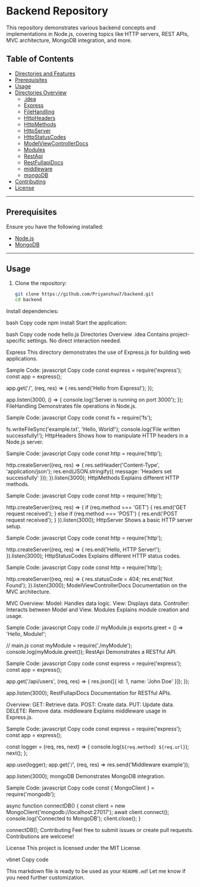 # Backend Repository

This repository demonstrates various backend concepts and implementations in Node.js, covering topics like HTTP servers, REST APIs, MVC architecture, MongoDB integration, and more.

## Table of Contents
- [Directories and Features](#directories-and-features)
- [Prerequisites](#prerequisites)
- [Usage](#usage)
- [Directories Overview](#directories-overview)
  - [.idea](#idea)
  - [Express](#express)
  - [FileHandling](#filehandling)
  - [HttpHeaders](#httpheaders)
  - [HttpMethods](#httpmethods)
  - [HttpServer](#httpserver)
  - [HttpStatusCodes](#httpstatuscodes)
  - [ModelViewControllerDocs](#modelviewcontrollerdocs)
  - [Modules](#modules)
  - [RestApi](#restapi)
  - [RestFullapiDocs](#restfullapidocs)
  - [middleware](#middleware)
  - [mongoDB](#mongodb)
- [Contributing](#contributing)
- [License](#license)

---

## Prerequisites

Ensure you have the following installed:
- [Node.js](https://nodejs.org)
- [MongoDB](https://www.mongodb.com/try/download/community)

---

## Usage

1. Clone the repository:
   ```bash
   git clone https://github.com/Priyanshuu7/backend.git
   cd backend
Install dependencies:

bash
Copy code
npm install
Start the application:

bash
Copy code
node hello.js
Directories Overview
.idea
Contains project-specific settings. No direct interaction needed.

Express
This directory demonstrates the use of Express.js for building web applications.

Sample Code:
javascript
Copy code
const express = require('express');
const app = express();

app.get('/', (req, res) => {
  res.send('Hello from Express!');
});

app.listen(3000, () => {
  console.log('Server is running on port 3000');
});
FileHandling
Demonstrates file operations in Node.js.

Sample Code:
javascript
Copy code
const fs = require('fs');

fs.writeFileSync('example.txt', 'Hello, World!');
console.log('File written successfully!');
HttpHeaders
Shows how to manipulate HTTP headers in a Node.js server.

Sample Code:
javascript
Copy code
const http = require('http');

http.createServer((req, res) => {
  res.setHeader('Content-Type', 'application/json');
  res.end(JSON.stringify({ message: 'Headers set successfully' }));
}).listen(3000);
HttpMethods
Explains different HTTP methods.

Sample Code:
javascript
Copy code
const http = require('http');

http.createServer((req, res) => {
  if (req.method === 'GET') {
    res.end('GET request received');
  } else if (req.method === 'POST') {
    res.end('POST request received');
  }
}).listen(3000);
HttpServer
Shows a basic HTTP server setup.

Sample Code:
javascript
Copy code
const http = require('http');

http.createServer((req, res) => {
  res.end('Hello, HTTP Server!');
}).listen(3000);
HttpStatusCodes
Explains different HTTP status codes.

Sample Code:
javascript
Copy code
const http = require('http');

http.createServer((req, res) => {
  res.statusCode = 404;
  res.end('Not Found');
}).listen(3000);
ModelViewControllerDocs
Documentation on the MVC architecture.

MVC Overview:
Model: Handles data logic.
View: Displays data.
Controller: Interacts between Model and View.
Modules
Explains module creation and usage.

Sample Code:
javascript
Copy code
// myModule.js
exports.greet = () => 'Hello, Module!';

// main.js
const myModule = require('./myModule');
console.log(myModule.greet());
RestApi
Demonstrates a RESTful API.

Sample Code:
javascript
Copy code
const express = require('express');
const app = express();

app.get('/api/users', (req, res) => {
  res.json([{ id: 1, name: 'John Doe' }]);
});

app.listen(3000);
RestFullapiDocs
Documentation for RESTful APIs.

Overview:
GET: Retrieve data.
POST: Create data.
PUT: Update data.
DELETE: Remove data.
middleware
Explains middleware usage in Express.js.

Sample Code:
javascript
Copy code
const express = require('express');
const app = express();

const logger = (req, res, next) => {
  console.log(`${req.method} ${req.url}`);
  next();
};

app.use(logger);
app.get('/', (req, res) => res.send('Middleware example'));

app.listen(3000);
mongoDB
Demonstrates MongoDB integration.

Sample Code:
javascript
Copy code
const { MongoClient } = require('mongodb');

async function connectDB() {
  const client = new MongoClient('mongodb://localhost:27017');
  await client.connect();
  console.log('Connected to MongoDB');
  client.close();
}

connectDB();
Contributing
Feel free to submit issues or create pull requests. Contributions are welcome!

License
This project is licensed under the MIT License.

vbnet
Copy code

This markdown file is ready to be used as your `README.md`! Let me know if you need further customization.
